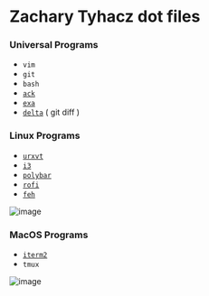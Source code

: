 # Zachary Tyhacz dot files

### Universal Programs
- `vim`
- `git`
- `bash`
- [`ack`](https://beyondgrep.com/)
- [`exa`](https://the.exa.website/)
- [`delta`](https://github.com/dandavison/delta) ( git diff )

### Linux Programs
- [`urxvt`](https://linux.die.net/man/1/urxvt)
- [`i3`](https://i3wm.org/)
- [`polybar`](https://polybar.github.io/)
- [`rofi`](https://github.com/davatorium/rofi)
- [`feh`](https://feh.finalrewind.org/)

![image](https://user-images.githubusercontent.com/38140593/154784476-180db037-2bfe-4cee-bd9d-ac25435050d2.png)


### MacOS Programs
- [`iterm2`](https://iterm2.com/)
- `tmux`

![image](https://user-images.githubusercontent.com/38140593/154776234-c2647cf7-e468-4783-9c79-e00c2f76bae7.png)
